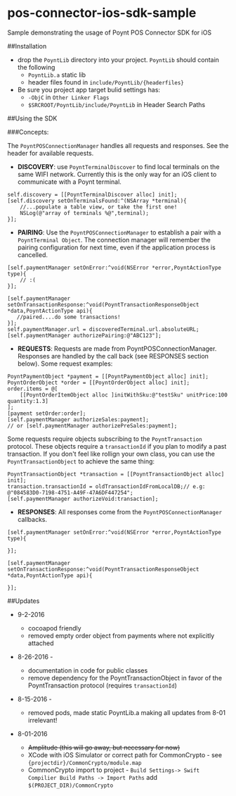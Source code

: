 # pos-connector-ios-sdk-sample
Sample demonstrating the usage of Poynt POS Connector SDK for iOS

##Installation
* drop the `PoyntLib` directory into your project. `PoyntLib` should contain the following
	* `PoyntLib.a` static lib
	* header files found in `include/PoyntLib/{headerfiles}`
* Be sure you project app target bulid settings has:	
	* `-ObjC` in `Other Linker Flags` 
	* `$SRCROOT/PoyntLib/include/PoyntLib` in Header Search Paths

##Using the SDK

###Concepts:

The `PoyntPOSConnectionManager` handles all requests and responses. See the header for available requests.

* **DISCOVERY**: use `PoyntTerminalDiscover`  to find local terminals on the same WIFI network. Currently this is the only way for an iOS client to communicate with a Poynt terminal.

```
self.discovery = [[PoyntTerminalDiscover alloc] init];
[self.discovery setOnTerminalsFound:^(NSArray *terminal){
    //...populate a table view, or take the first one!
    NSLog(@"array of terminals %@",terminal);
}];
```

	
	
* **PAIRING**: Use the `PoyntPOSConnectionManager` to establish a pair with a `PoyntTerminal Object`. The connection manager will remember the pairing configuration for next time, even if the application process is cancelled. 

```
[self.paymentManager setOnError:^void(NSError *error,PoyntActionType type){
	// :(
}];

[self.paymentManager setOnTransactionResponse:^void(PoyntTransactionResponseObject *data,PoyntActionType api){
   //paired....do some transactions!
}];
self.paymentManager.url = discoveredTerminal.url.absoluteURL;
[self.paymentManager authorizePairing:@"ABC123"];
```

* **REQUESTS**: Requests are made from PoyntPOSConnectionManager. Responses are handled by the call back (see RESPONSES section below). Some request examples:

```
PoyntPaymentObject *payment = [[PoyntPaymentObject alloc] init];
PoyntOrderObject *order = [[PoyntOrderObject alloc] init];
order.items = @[
    [[PoyntOrderItemObject alloc ]initWithSku:@"testSku" unitPrice:100 quantity:1.3]
];
[payment setOrder:order];
[self.paymentManager authorizeSales:payment];
// or [self.paymentManager authorizePreSales:payment];

```
Some requests require objects subscribing to the `PoyntTransaction` protocol. These objects require a `transactionId` if you plan to modify a past transaction. If you don't feel like rollign your own class, you can use the `PoyntTransactionObject` to achieve the same thing:

```
PoyntTransactionObject *transaction = [[PoyntTransactionObject alloc] init];
transaction.transactionId = oldTransactionIdFromLocalDB;// e.g: @"084583D0-7198-4751-A49F-47A6DF447254";
[self.paymentManager authorizeVoid:transaction];
```

* **RESPONSES**: All responses come from the `PoyntPOSConnectionManager` callbacks. 


```
[self.paymentManager setOnError:^void(NSError *error,PoyntActionType type){

}];

[self.paymentManager setOnTransactionResponse:^void(PoyntTransactionResponseObject *data,PoyntActionType api){
   
}];
```


##Updates
* 9-2-2016
	* cocoapod friendly
	* removed empty order object from payments where not explicitly attached
* 8-26-2016 - 
	* documentation in code for public classes
	* remove dependency for the PoyntTransactionObject in favor of the PoyntTransaction protocol (requires `transactionId`)
* 8-15-2016 - 
	* removed pods, made static PoyntLib.a making all updates from 8-01 irrelevant!


* 8-01-2016
	* <del>Amplitude (this will go away, but necessary for now)
	* XCode with iOS Simulator or correct path for CommonCrypto - see `{projectdir}/CommonCrypto/module.map`
	* CommonCrypto import to project - `Build Settings-> Swift Compilier Build Paths -> Import Paths` add `$(PROJECT_DIR)/CommonCrypto`


